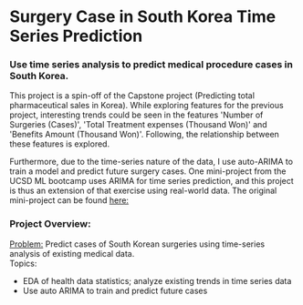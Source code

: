 # Surgery Case in South Korea Time Series Prediction
### Use time series analysis to predict medical procedure cases in South Korea.

This project is a spin-off of the Capstone project (Predicting total pharmaceutical sales in Korea). While exploring features for the previous project, interesting trends could be seen in the features 'Number of Surgeries (Cases)', 'Total Treatment expenses (Thousand Won)' and 'Benefits Amount (Thousand Won)'. Following, the relationship between these features is explored.

Furthermore, due to the time-series nature of the data, I use auto-ARIMA to train a model and predict future surgery cases. One mini-project from the UCSD ML bootcamp uses ARIMA for time series prediction, and this project is thus an extension of that exercise using real-world data. The original mini-project can be found [here:](https://github.com/kevinjin21/mec-mini-projects/tree/master/mec-18.5.1-time-series-analysis-mini-project) 

### Project Overview:
<u>Problem:</u> Predict cases of South Korean surgeries using time-series analysis of existing medical data.
<br>Topics:
* EDA of health data statistics; analyze existing trends in time series data
* Use auto ARIMA to train and predict future cases